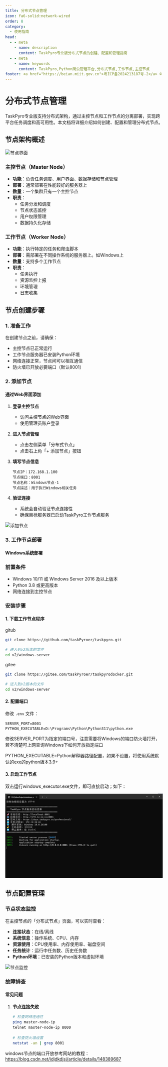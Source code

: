 ```yaml
---
title: 分布式节点管理
icon: fa6-solid:network-wired
order: 8
category:
  - 使用指南
head:
  - - meta
    - name: description
      content: TaskPyro专业版分布式节点的创建、配置和管理指南
  - - meta
    - name: keywords
      content: TaskPyro,Python爬虫管理平台,分布式节点,工作节点,主控节点
footer: <a href="https://beian.miit.gov.cn">粤ICP备2024213187号-2</a> © 2025-至今 TaskPyro
---
```


# 分布式节点管理

TaskPyro专业版支持分布式架构，通过主控节点和工作节点的分离部署，实现跨平台任务调度和高可用性。本文档将详细介绍如何创建、配置和管理分布式节点。

## 节点架构概述

![节点界面](/professional_images/node.png)

### 主控节点（Master Node）
- **功能**：负责任务调度、用户界面、数据存储和节点管理
- **部署**：通常部署在性能较好的服务器上
- **数量**：一个集群只有一个主控节点
- **职责**：
  - 任务分发和调度
  - 节点状态监控
  - 用户权限管理
  - 数据持久化存储

### 工作节点（Worker Node）
- **功能**：执行特定的任务和爬虫脚本
- **部署**：需部署在不同操作系统的服务器上。如Windows上
- **数量**：支持多个工作节点
- **职责**：
  - 任务执行
  - 资源监控上报
  - 环境管理
  - 日志收集

## 节点创建步骤

### 1. 准备工作

在创建节点之前，请确保：

- 主控节点已正常运行
- 工作节点服务器已安装Python环境
- 网络连接正常，节点间可以相互通信
- 防火墙已开放必要端口（默认8001）

### 2. 添加节点

#### 通过Web界面添加

1. **登录主控节点**
   - 访问主控节点的Web界面
   - 使用管理员账户登录

2. **进入节点管理**
   - 点击左侧菜单「分布式节点」
   - 点击右上角「+ 添加节点」按钮

3. **填写节点信息**
   ```
   节点IP：172.168.1.100
   节点端口：8001
   节点名称：Windows节点-1
   节点描述：用于执行Windows相关任务
   ```

4. **验证连接**
   - 系统会自动验证节点连接性
   - 确保目标服务器已启动TaskPyro工作节点服务

![添加节点](/professional_images/create-node.png)


### 3. 工作节点部署

#### Windows系统部署

### 前置条件
- Windows 10/11 或 Windows Server 2016 及以上版本
- Python 3.8 或更高版本
- 网络连接到主控节点

### 安装步骤

#### 1. 下载工作节点程序

gitub
```bash
git clone https://github.com/taskPyroer/taskpyro.git
```
```bash
# 进入到v2版本的文件
cd v2/windows-server

```

gitee

```bash
git clone https://gitee.com/taskPyroer/taskpyrodocker.git
```
```bash
# 进入到v2版本的文件
cd v2/windows-server
```

#### 2. 配置端口

修改 `.env` 文件：

```
SERVER_PORT=8001
PYTHON_EXECUTABLE=D:\Programs\Python\Python311\python.exe
```
修改SERVER_PORT为指定的端口号，注意需要将Windows的端口防火墙打开，若不清楚可上网查询Windows下如何开放指定端口

PYTHON_EXECUTABLE=Python解释器路径配置，如果不设置，将使用系统默认的exe的python版本3.9+

#### 3. 启动工作节点

双击运行windows_executor.exe文件，即可直接启动；如下：

![TaskPyro微服务节点界面](../professional_images/windows-server.png)


## 节点配置管理

### 节点状态监控

在主控节点的「分布式节点」页面，可以实时查看：

- **连接状态**：在线/离线
- **系统信息**：操作系统、CPU、内存
- **资源使用**：CPU使用率、内存使用率、磁盘空间
- **任务统计**：运行中任务数、历史任务数
- **Python环境**：已安装的Python版本和虚拟环境

![节点监控](/professional_images/dashboard-node.png)


### 故障排查

#### 常见问题

1. **节点连接失败**
   ```bash
   # 检查网络连通性
   ping master-node-ip
   telnet master-node-ip 8000
   
   # 检查防火墙设置
   netstat -an | grep 8001
   ```

windows节点的端口开放参考网站的教程：https://blog.csdn.net/idjdkdjsj/article/details/148389687